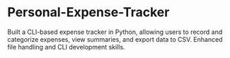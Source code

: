 # Personal-Expense-Tracker
Built a CLI-based expense tracker in Python, allowing users to record and categorize expenses, view summaries, and export data to CSV. Enhanced file handling and CLI development skills.
